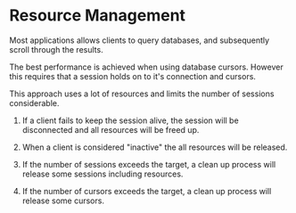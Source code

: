 # Resource Management

Most applications allows clients to query databases, and subsequently scroll through the results.

The best performance is achieved when using database cursors. However this requires that a session holds on to it's connection and cursors.

This approach uses a lot of resources and limits the number of sessions considerable.

1. If a client fails to keep the session alive, the session will be disconnected and all resources will be freed up.

2. When a client is considered "inactive" the all resources will be released.

3. If the number of sessions exceeds the target, a clean up process will release some sessions including resources.

4. If the number of cursors exceeds the target, a clean up process will release some cursors.
